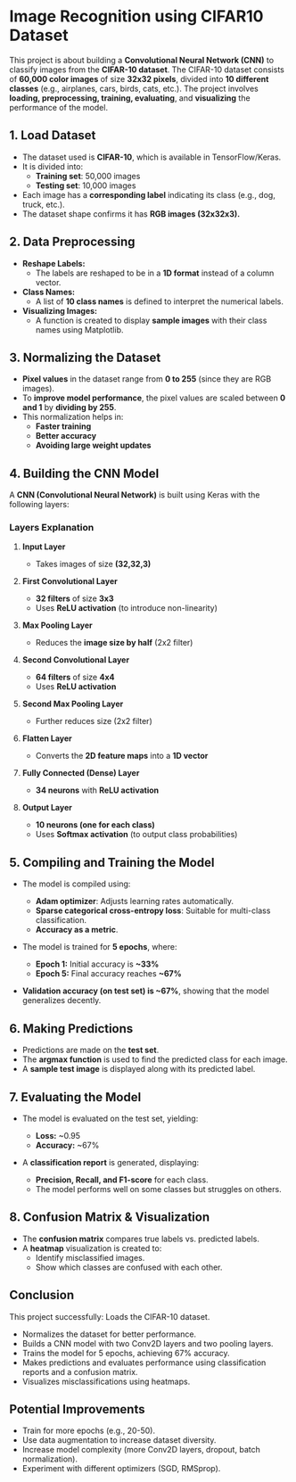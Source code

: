 # Image Recognition using CIFAR10 Dataset
This project is about building a **Convolutional Neural Network (CNN)** to classify images from the **CIFAR-10 dataset**. The CIFAR-10 dataset consists of **60,000 color images** of size **32x32 pixels**, divided into **10 different classes** (e.g., airplanes, cars, birds, cats, etc.). The project involves **loading, preprocessing, training, evaluating**, and **visualizing** the performance of the model.

## **1. Load Dataset**
- The dataset used is **CIFAR-10**, which is available in TensorFlow/Keras.
- It is divided into:
  - **Training set**: 50,000 images
  - **Testing set**: 10,000 images
- Each image has a **corresponding label** indicating its class (e.g., dog, truck, etc.).
- The dataset shape confirms it has **RGB images (32x32x3).**

## **2. Data Preprocessing**
- **Reshape Labels:**  
  - The labels are reshaped to be in a **1D format** instead of a column vector.
- **Class Names:**  
  - A list of **10 class names** is defined to interpret the numerical labels.
- **Visualizing Images:**  
  - A function is created to display **sample images** with their class names using Matplotlib.

## **3. Normalizing the Dataset**
- **Pixel values** in the dataset range from **0 to 255** (since they are RGB images).
- To **improve model performance**, the pixel values are scaled between **0 and 1** by **dividing by 255**.
- This normalization helps in:
  - **Faster training**
  - **Better accuracy**
  - **Avoiding large weight updates**

## **4. Building the CNN Model**
A **CNN (Convolutional Neural Network)** is built using Keras with the following layers:

### **Layers Explanation**
1. **Input Layer**  
   - Takes images of size **(32,32,3)**
   
2. **First Convolutional Layer**  
   - **32 filters** of size **3x3**
   - Uses **ReLU activation** (to introduce non-linearity)
   
3. **Max Pooling Layer**  
   - Reduces the **image size by half** (2x2 filter)
   
4. **Second Convolutional Layer**  
   - **64 filters** of size **4x4**
   - Uses **ReLU activation**
   
5. **Second Max Pooling Layer**  
   - Further reduces size (2x2 filter)
   
6. **Flatten Layer**  
   - Converts the **2D feature maps** into a **1D vector**
   
7. **Fully Connected (Dense) Layer**  
   - **34 neurons** with **ReLU activation**
   
8. **Output Layer**  
   - **10 neurons (one for each class)**
   - Uses **Softmax activation** (to output class probabilities)

## **5. Compiling and Training the Model**
- The model is compiled using:
  - **Adam optimizer**: Adjusts learning rates automatically.
  - **Sparse categorical cross-entropy loss**: Suitable for multi-class classification.
  - **Accuracy as a metric**.
  
- The model is trained for **5 epochs**, where:
  - **Epoch 1:** Initial accuracy is **~33%**
  - **Epoch 5:** Final accuracy reaches **~67%**
  
- **Validation accuracy (on test set) is ~67%**, showing that the model generalizes decently.

## **6. Making Predictions**
- Predictions are made on the **test set**.
- The **argmax function** is used to find the predicted class for each image.
- A **sample test image** is displayed along with its predicted label.

## **7. Evaluating the Model**
- The model is evaluated on the test set, yielding:
  - **Loss:** ~0.95
  - **Accuracy:** ~67%

- A **classification report** is generated, displaying:
  - **Precision, Recall, and F1-score** for each class.
  - The model performs well on some classes but struggles on others.

## **8. Confusion Matrix & Visualization**
- The **confusion matrix** compares true labels vs. predicted labels.
- A **heatmap** visualization is created to:
  - Identify misclassified images.
  - Show which classes are confused with each other.

## Conclusion
This project successfully: Loads the CIFAR-10 dataset.
- Normalizes the dataset for better performance.
- Builds a CNN model with two Conv2D layers and two pooling layers.
- Trains the model for 5 epochs, achieving 67% accuracy.
- Makes predictions and evaluates performance using classification reports and a confusion matrix.
- Visualizes misclassifications using heatmaps.

## Potential Improvements
- Train for more epochs (e.g., 20-50).
- Use data augmentation to increase dataset diversity.
- Increase model complexity (more Conv2D layers, dropout, batch normalization).
- Experiment with different optimizers (SGD, RMSprop).
